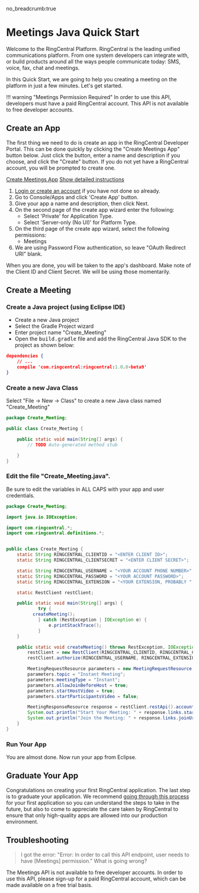 no_breadcrumb:true

# Meetings Java Quick Start

Welcome to the RingCentral Platform. RingCentral is the leading unified communications platform. From one system developers can integrate with, or build products around all the ways people communicate today: SMS, voice, fax, chat and meetings.

In this Quick Start, we are going to help you creating a meeting on the platform in just a few minutes. Let's get started.

!!! warning "Meetings Permission Required"
     In order to use this API, developers must have a paid RingCentral account. This API is not available to free developer accounts.

## Create an App

The first thing we need to do is create an app in the RingCentral Developer Portal. This can be done quickly by clicking the "Create Meetings App" button below. Just click the button, enter a name and description if you choose, and click the "Create" button. If you do not yet have a RingCentral account, you will be prompted to create one.

<a target="_new" href="https://developer.ringcentral.com/new-app?name=Meetings+Quick+Start+App&desc=A+simple+app+to+demo+creating+a+meeting+on+RingCentral&public=false&type=ServerOther&carriers=7710,7310,3420&permissions=Meetings&redirectUri=" class="btn btn-primary">Create Meetings App</a>
<a class="btn-link btn-collapse" data-toggle="collapse" href="#create-app-instructions" role="button" aria-expanded="false" aria-controls="create-app-instructions">Show detailed instructions</a>

<div class="collapse" id="create-app-instructions">
<ol>
<li><a href="https://developer.ringcentral.com/login.html#/">Login or create an account</a> if you have not done so already.</li>
<li>Go to Console/Apps and click 'Create App' button.</li>
<li>Give your app a name and description, then click Next.</li>
<li>On the second page of the create app wizard enter the following:
  <ul>
  <li>Select 'Private' for Application Type.</li>
  <li>Select 'Server-only (No UI)' for Platform Type.</li>
  </ul>
  </li>
<li>On the third page of the create app wizard, select the following permissions:
  <ul>
    <li>Meetings</li>
  </ul>
  </li>
<li>We are using Password Flow authentication, so leave "OAuth Redirect URI" blank.</li>
</ol>
</div>

When you are done, you will be taken to the app's dashboard. Make note of the Client ID and Client Secret. We will be using those momentarily.

## Create a Meeting

### Create a Java project (using Eclipse IDE)

* Create a new Java project
* Select the Gradle Project wizard
* Enter project name "Create_Meeting"
* Open the <tt>build.gradle</tt> file and add the RingCentral Java SDK to the project as shown below:

```json hl_lines="4",linenums="1"
dependencies {
    // ...
    compile 'com.ringcentral:ringcentral:1.0.0-beta9'
}
```

### Create a new Java Class

Select "File -> New -> Class" to create a new Java class named "Create_Meeting"

```java
package Create_Meeting;

public class Create_Meeting {

	public static void main(String[] args) {
		// TODO Auto-generated method stub

	}
}
```

### Edit the file "Create_Meeting.java".

Be sure to edit the variables in ALL CAPS with your app and user credentials.

```java
package Create_Meeting;

import java.io.IOException;

import com.ringcentral.*;
import com.ringcentral.definitions.*;


public class Create_Meeting {
    static String RINGCENTRAL_CLIENTID = "<ENTER CLIENT ID>";
    static String RINGCENTRAL_CLIENTSECRET = "<ENTER CLIENT SECRET>";

    static String RINGCENTRAL_USERNAME = "<YOUR ACCOUNT PHONE NUMBER>";
    static String RINGCENTRAL_PASSWORD = "<YOUR ACCOUNT PASSWORD>";
    static String RINGCENTRAL_EXTENSION = "<YOUR EXTENSION, PROBABLY ";

  	static RestClient restClient;

  	public static void main(String[] args) {
    		try {
          createMeeting();
    		} catch (RestException | IOException e) {
    			e.printStackTrace();
    		}
  	}

  	public static void createMeeting() throws RestException, IOException{
        restClient = new RestClient(RINGCENTRAL_CLIENTID, RINGCENTRAL_CLIENTSECRET, RINGCENTRAL_SERVER);
        restClient.authorize(RINGCENTRAL_USERNAME, RINGCENTRAL_EXTENSION, RINGCENTRAL_PASSWORD);

        MeetingRequestResource parameters = new MeetingRequestResource();
        parameters.topic = "Instant Meeting";
        parameters.meetingType = "Instant";
        parameters.allowJoinBeforeHost = true;
        parameters.startHostVideo = true;
        parameters.startParticipantsVideo = false;

        MeetingResponseResource response = restClient.restApi().account().extension().meeting().post(parameters, MeetingResponseResource.class);
  	    System.out.println("Start Your Meeting: " + response.links.startUri);
  	    System.out.println("Join the Meeting: " + response.links.joinUri);
    }
}
```

### Run Your App

You are almost done. Now run your app from Eclipse.

## Graduate Your App

Congratulations on creating your first RingCentral application. The last step is to graduate your application. We recommend [going through this process](../../../basics/production) for your first application so you can understand the steps to take in the future, but also to come to appreciate the care taken by RingCentral to ensure that only high-quality apps are allowed into our production environment.

## Troubleshooting

> I got the error: "Error: In order to call this API endpoint, user needs to have [Meetings] permission." What is going wrong?

The Meetings API is not available to free developer accounts. In order to use this API, please sign-up for a paid RingCentral account, which can be made available on a free trial basis.
